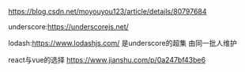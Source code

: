 https://blog.csdn.net/moyouyou123/article/details/80797684

underscore:https://underscorejs.net/

lodash:https://www.lodashjs.com/ 是underscore的超集 由同一批人维护


react与vue的选择
https://www.jianshu.com/p/0a247bf43be6